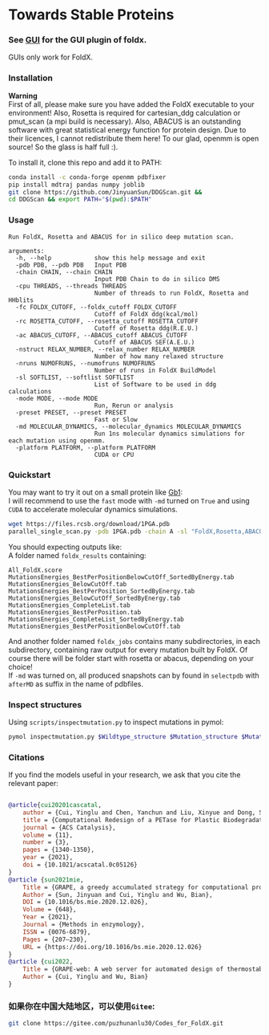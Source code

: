 # Towards Stable Proteins

### See [GUI](GUI/) for the GUI plugin of foldx.
GUIs only work for FoldX.

### Installation
**Warning**  
First of all, please make sure you have added the FoldX executable to your environment! Also, Rosetta is required for 
cartesian_ddg calculation or pmut_scan (a mpi build is necessary). Also, ABACUS is an outstanding software with great 
statistical energy function for protein design. Due to their licences, I cannot redistribute them here! To our glad, 
openmm is open source! So the glass is half full :).
  
To install it, clone this repo and add it to PATH:
```bash
conda install -c conda-forge openmm pdbfixer
pip install mdtraj pandas numpy joblib
git clone https://github.com/JinyuanSun/DDGScan.git &&
cd DDGScan && export PATH="$(pwd):$PATH"
```
### Usage
```
Run FoldX, Rosetta and ABACUS for in silico deep mutation scan.

arguments:
  -h, --help            show this help message and exit
  -pdb PDB, --pdb PDB   Input PDB
  -chain CHAIN, --chain CHAIN
                        Input PDB Chain to do in silico DMS
  -cpu THREADS, --threads THREADS
                        Number of threads to run FoldX, Rosetta and HHblits
  -fc FOLDX_CUTOFF, --foldx_cutoff FOLDX_CUTOFF
                        Cutoff of FoldX ddg(kcal/mol)
  -rc ROSETTA_CUTOFF, --rosetta_cutoff ROSETTA_CUTOFF
                        Cutoff of Rosetta ddg(R.E.U.)
  -ac ABACUS_CUTOFF, --ABACUS_cutoff ABACUS_CUTOFF
                        Cutoff of ABACUS SEF(A.E.U.)
  -nstruct RELAX_NUMBER, --relax_number RELAX_NUMBER
                        Number of how many relaxed structure
  -nruns NUMOFRUNS, --numofruns NUMOFRUNS
                        Number of runs in FoldX BuildModel
  -sl SOFTLIST, --softlist SOFTLIST
                        List of Software to be used in ddg calculations
  -mode MODE, --mode MODE
                        Run, Rerun or analysis
  -preset PRESET, --preset PRESET
                        Fast or Slow
  -md MOLECULAR_DYNAMICS, --molecular_dynamics MOLECULAR_DYNAMICS
                        Run 1ns molecular dynamics simulations for each mutation using openmm.
  -platform PLATFORM, --platform PLATFORM
                        CUDA or CPU

```


### Quickstart
You may want to try it out on a small protein like [Gb1](https://www.rcsb.org/structure/1PGA):  
I will recommend to use the `fast` mode with `-md` turned on `True` and using `CUDA` to accelerate molecular dynamics simulations.
```bash
wget https://files.rcsb.org/download/1PGA.pdb
parallel_single_scan.py -pdb 1PGA.pdb -chain A -sl "FoldX,Rosetta,ABACUS" -mode run -cpu 40 -preset fast -md True -platform CUDA
```
You should expecting outputs like:  
A folder named `foldx_results` containing:
```
All_FoldX.score
MutationsEnergies_BestPerPositionBelowCutOff_SortedByEnergy.tab
MutationsEnergies_BelowCutOff.tab
MutationsEnergies_BestPerPosition_SortedByEnergy.tab
MutationsEnergies_BelowCutOff_SortedByEnergy.tab
MutationsEnergies_CompleteList.tab
MutationsEnergies_BestPerPosition.tab
MutationsEnergies_CompleteList_SortedByEnergy.tab
MutationsEnergies_BestPerPositionBelowCutOff.tab
```
And another folder named `foldx_jobs` contains many subdirectories, in each subdirectory, containing raw output for 
every mutation built by FoldX. Of course there will be folder start with rosetta or abacus, depending on your choice!  
If `-md` was turned on, all produced snapshots can by found in `selectpdb` with `afterMD` as suffix in the name of pdbfiles.
### Inspect structures
Using `scripts/inspectmutation.py` to inspect mutations in pymol:
```bash
pymol inspectmutation.py $Wildtype_structure $Mutation_structure $Mutation_position $Chain
```
### Citations
If you find the models useful in your research, we ask that you cite the relevant paper:

```bibtex

@article{cui20201cascatal,
    author = {Cui, Yinglu and Chen, Yanchun and Liu, Xinyue and Dong, Saijun and Tian, Yu’e and Qiao, Yuxin and Mitra, Ruchira and Han, Jing and Li, Chunli and Han, Xu and Liu, Weidong and Chen, Quan and Wei, Wangqing and Wang, Xin and Du, Wenbin and Tang, Shuangyan and Xiang, Hua and Liu, Haiyan and Liang, Yong and Houk, Kendall N. and Wu, Bian},
    title = {Computational Redesign of a PETase for Plastic Biodegradation under Ambient Condition by the GRAPE Strategy},
    journal = {ACS Catalysis},
    volume = {11},
    number = {3},
    pages = {1340-1350},
    year = {2021},
    doi = {10.1021/acscatal.0c05126}
}
@article {sun2021mie,
	Title = {GRAPE, a greedy accumulated strategy for computational protein engineering},
	Author = {Sun, Jinyuan and Cui, Yinglu and Wu, Bian},
	DOI = {10.1016/bs.mie.2020.12.026},
	Volume = {648},
	Year = {2021},
	Journal = {Methods in enzymology},
	ISSN = {0076-6879},
	Pages = {207—230},
	URL = {https://doi.org/10.1016/bs.mie.2020.12.026}
}
@article {cui2022,
	Title = {GRAPE-web: A web server for automated design of thermostable proteins. (in prep.)},
	Author = {Cui, Yinglu and Wu, Bian}
}
```


### 如果你在中国大陆地区，可以使用`Gitee`:
```bash
git clone https://gitee.com/puzhunanlu30/Codes_for_FoldX.git
```
